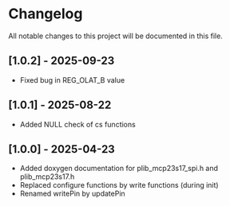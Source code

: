# Changelog

All notable changes to this project will be documented in this file.

## [1.0.2] - 2025-09-23
- Fixed bug in REG_OLAT_B value

## [1.0.1] - 2025-08-22
- Added NULL check of cs functions

## [1.0.0] - 2025-04-23
- Added doxygen documentation for plib_mcp23s17_spi.h and plib_mcp23s17.h
- Replaced configure functions by write functions (during init)
- Renamed writePin by updatePin